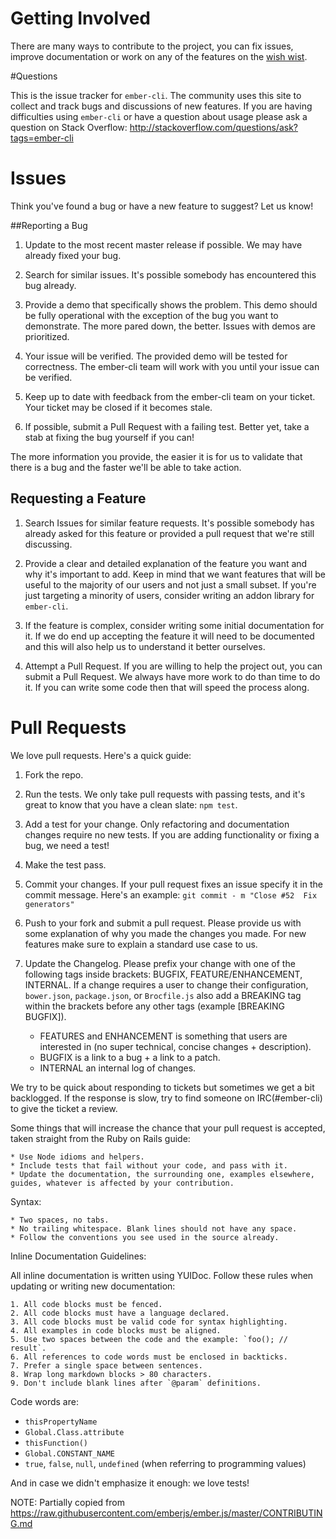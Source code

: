 # Getting Involved

There are many ways to contribute to the project, you can fix issues,
improve documentation or work on any of the features on the
[wish wist](https://github.com/stefanpenner/ember-cli/wiki/Wish-List).

#Questions

This is the issue tracker for `ember-cli`. The community uses this site
to collect and track bugs and discussions of new features. If you are
having difficulties using `ember-cli` or have a question about usage
please ask a question on Stack Overflow: http://stackoverflow.com/questions/ask?tags=ember-cli

# Issues

Think you've found a bug or have a new feature to suggest? Let us know!

##Reporting a Bug

1. Update to the most recent master release if possible. We may have already fixed your bug.

2. Search for similar issues. It's possible somebody has encountered this bug already.

3. Provide a demo that specifically shows the problem. This demo
should be fully operational with the exception of the bug you want to
demonstrate. The more pared down, the better. Issues with demos are
prioritized.

4. Your issue will be verified. The provided demo will be tested for
correctness. The ember-cli team will work with you until your issue can
be verified.

5. Keep up to date with feedback from the ember-cli team on your ticket. Your
ticket may be closed if it becomes stale.

6. If possible, submit a Pull Request with a failing test. Better yet, take
a stab at fixing the bug yourself if you can!

The more information you provide, the easier it is for us to validate that
there is a bug and the faster we'll be able to take action.

## Requesting a Feature

1. Search Issues for similar feature requests. It's possible somebody has already asked
for this feature or provided a pull request that we're still discussing.

2. Provide a clear and detailed explanation of the feature you want and
why it's important to add. Keep in mind that we want features that
will be useful to the majority of our users and not just a small
subset. If you're just targeting a minority of users, consider writing
an addon library for `ember-cli`.

3. If the feature is complex, consider writing some initial documentation
for it. If we do end up accepting the feature it will need to be documented and
this will also help us to understand it better ourselves.

4. Attempt a Pull Request. If you are willing to help the project out,
you can submit a Pull Request. We always have more work to do than
time to do it. If you can write some code then that will speed the
process along.

# Pull Requests

We love pull requests. Here's a quick guide:

1. Fork the repo.

2. Run the tests. We only take pull requests with passing tests, and it's great
to know that you have a clean slate: `npm test`.

3. Add a test for your change. Only refactoring and documentation changes
require no new tests. If you are adding functionality or fixing a bug, we need
a test!

4. Make the test pass.

5. Commit your changes. If your pull request fixes an issue specify it in the commit message. Here's an example: `git commit - m "Close #52  Fix generators"`

6. Push to your fork and submit a pull request. Please provide us with some
explanation of why you made the changes you made. For new features make sure to
explain a standard use case to us.

7. Update the Changelog. Please prefix your change with one of the
following tags inside brackets: BUGFIX, FEATURE/ENHANCEMENT, INTERNAL. If a
change requires a user to change their configuration, `bower.json`, `package.json`,
or `Brocfile.js` also add a BREAKING tag within the brackets before any other tags (example [BREAKING BUGFIX]).

    - FEATURES and ENHANCEMENT is something that users are interested in (no super technical, concise changes + description).
    - BUGFIX is a link to a bug + a link to a patch.
    - INTERNAL an internal log of changes.

We try to be quick about responding to tickets but sometimes we get a bit
backlogged. If the response is slow, try to find someone on IRC(#ember-cli) to
give the ticket a review.

Some things that will increase the chance that your pull request is accepted,
taken straight from the Ruby on Rails guide:

    * Use Node idioms and helpers.
    * Include tests that fail without your code, and pass with it.
    * Update the documentation, the surrounding one, examples elsewhere, guides, whatever is affected by your contribution.

Syntax:

    * Two spaces, no tabs.
    * No trailing whitespace. Blank lines should not have any space.
    * Follow the conventions you see used in the source already.

Inline Documentation Guidelines:

All inline documentation is written using YUIDoc. Follow these rules when updating or writing new documentation:

    1. All code blocks must be fenced.
    2. All code blocks must have a language declared.
    3. All code blocks must be valid code for syntax highlighting.
    4. All examples in code blocks must be aligned.
    5. Use two spaces between the code and the example: `foo(); // result`.
    6. All references to code words must be enclosed in backticks.
    7. Prefer a single space between sentences.
    8. Wrap long markdown blocks > 80 characters.
    9. Don't include blank lines after `@param` definitions.

Code words are:

* `thisPropertyName`
* `Global.Class.attribute`
* `thisFunction()`
* `Global.CONSTANT_NAME`
* `true`, `false`, `null`, `undefined` (when referring to programming values)

And in case we didn't emphasize it enough: we love tests!

NOTE: Partially copied from https://raw.githubusercontent.com/emberjs/ember.js/master/CONTRIBUTING.md
